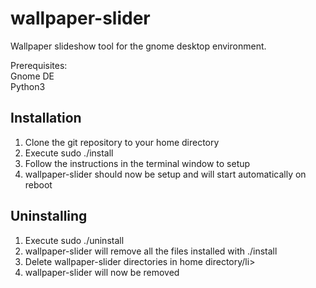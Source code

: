 # wallpaper-slider
Wallpaper slideshow tool for the gnome desktop environment.

Prerequisites: <br>
Gnome DE <br>
Python3

## Installation
<ol>
  <li>Clone the git repository to your home directory</li>
  <li>Execute sudo ./install</li>
  <li>Follow the instructions in the terminal window to setup</li>
  <li>wallpaper-slider should now be setup and will start automatically on reboot</li>
</ol>

## Uninstalling
<ol>
  <li>Execute sudo ./uninstall</li>
  <li>wallpaper-slider will remove all the files installed with ./install</li>
  <li>Delete wallpaper-slider directories in home directory/li>
  <li>wallpaper-slider will now be removed</li>
</ol>
